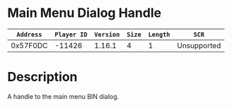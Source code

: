 # Main Menu Dialog Handle

| `Address` | `Player ID` | `Version` | `Size` | `Length` | `SCR` |
| ---------- | ----------- | --------- | ------ | -------- | ---- |
| 0x57F0DC | -11426 | 1.16.1 | 4 | 1 | Unsupported |

# Description

A handle to the main menu BIN dialog.